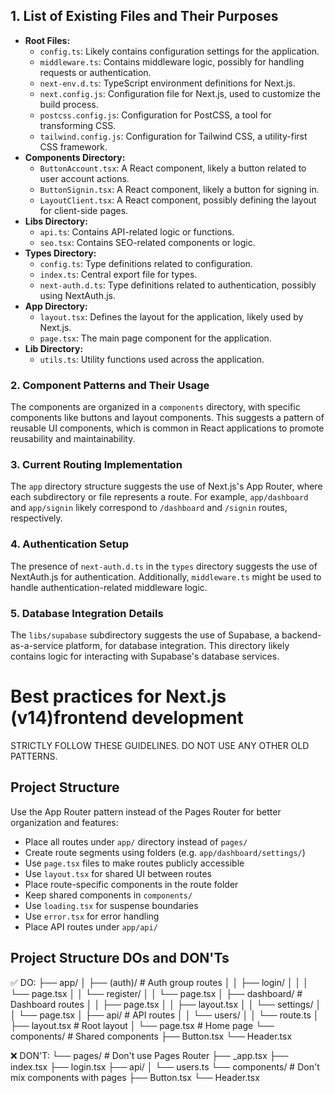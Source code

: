 ## 1. List of Existing Files and Their Purposes

- **Root Files:**
  - `config.ts`: Likely contains configuration settings for the application.
  - `middleware.ts`: Contains middleware logic, possibly for handling requests or authentication.
  - `next-env.d.ts`: TypeScript environment definitions for Next.js.
  - `next.config.js`: Configuration file for Next.js, used to customize the build process.
  - `postcss.config.js`: Configuration for PostCSS, a tool for transforming CSS.
  - `tailwind.config.js`: Configuration for Tailwind CSS, a utility-first CSS framework.
- **Components Directory:**
  - `ButtonAccount.tsx`: A React component, likely a button related to user account actions.
  - `ButtonSignin.tsx`: A React component, likely a button for signing in.
  - `LayoutClient.tsx`: A React component, possibly defining the layout for client-side pages.
- **Libs Directory:**
  - `api.ts`: Contains API-related logic or functions.
  - `seo.tsx`: Contains SEO-related components or logic.
- **Types Directory:**
  - `config.ts`: Type definitions related to configuration.
  - `index.ts`: Central export file for types.
  - `next-auth.d.ts`: Type definitions related to authentication, possibly using NextAuth.js.
- **App Directory:**
  - `layout.tsx`: Defines the layout for the application, likely used by Next.js.
  - `page.tsx`: The main page component for the application.
- **Lib Directory:**
  - `utils.ts`: Utility functions used across the application.

### 2. Component Patterns and Their Usage

The components are organized in a `components` directory, with specific components like buttons and layout components. This suggests a pattern of reusable UI components, which is common in React applications to promote reusability and maintainability.

### 3. Current Routing Implementation

The `app` directory structure suggests the use of Next.js's App Router, where each subdirectory or file represents a route. For example, `app/dashboard` and `app/signin` likely correspond to `/dashboard` and `/signin` routes, respectively.

### 4. Authentication Setup

The presence of `next-auth.d.ts` in the `types` directory suggests the use of NextAuth.js for authentication. Additionally, `middleware.ts` might be used to handle authentication-related middleware logic.

### 5. Database Integration Details

The `libs/supabase` subdirectory suggests the use of Supabase, a backend-as-a-service platform, for database integration. This directory likely contains logic for interacting with Supabase's database services.

# Best practices for Next.js (v14)frontend development

STRICTLY FOLLOW THESE GUIDELINES. DO NOT USE ANY OTHER OLD PATTERNS.

## Project Structure

Use the App Router pattern instead of the Pages Router for better organization and features:

- Place all routes under `app/` directory instead of `pages/`
- Create route segments using folders (e.g. `app/dashboard/settings/`)
- Use `page.tsx` files to make routes publicly accessible
- Use `layout.tsx` for shared UI between routes
- Place route-specific components in the route folder
- Keep shared components in `components/`
- Use `loading.tsx` for suspense boundaries
- Use `error.tsx` for error handling
- Place API routes under `app/api/`

## Project Structure DOs and DON'Ts

✅ DO:
├── app/
│ ├── (auth)/ # Auth group routes
│ │ ├── login/
│ │ │ └── page.tsx
│ │ └── register/
│ │ └── page.tsx
│ ├── dashboard/ # Dashboard routes
│ │ ├── page.tsx
│ │ ├── layout.tsx
│ │ └── settings/
│ │ └── page.tsx
│ ├── api/ # API routes
│ │ └── users/
│ │ └── route.ts
│ ├── layout.tsx # Root layout
│ └── page.tsx # Home page
└── components/ # Shared components
├── Button.tsx
└── Header.tsx

❌ DON'T:
└── pages/ # Don't use Pages Router
├── \_app.tsx
├── index.tsx
├── login.tsx
├── api/
│ └── users.ts
└── components/ # Don't mix components with pages
├── Button.tsx
└── Header.tsx
